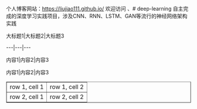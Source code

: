 个人博客网站：https://liujiao111.github.io/ 欢迎访问
、# deep-learning
自主完成的深度学习实践项目，涉及CNN、RNN、LSTM、GAN等流行的神经网络架构实践


大标题1|大标题2|大标题3

---|---|---

内容1|内容2|内容3

内容1|内容2|内容3


<table border=”1″>
<tr>
<td>row 1, cell 1</td>
<td>row 1, cell 2</td>
</tr>
<tr>
<td>row 2, cell 1</td>
<td>row 2, cell 2</td>
</tr>
</table>
